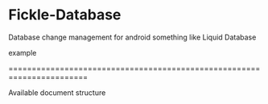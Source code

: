 Fickle-Database
===============

Database change management for android something like Liquid Database


example


<?xml version="1.0" encoding="utf-8"?>
<changeLog databaseName="fickle_test_database" >
    <changeSet
        id="1"
        author="John" >
        <createTable
            name="test_database"
            comment="I create it for tests" >
            <column
                name="id"
                type="integer" >
                <constraints
                    nullable="false"
                    primaryKey="true" />
            </column>
            <column
                name="name"
                type="text" >
                <constraints nullable="false" />
            </column>
        </createTable>
    </changeSet>
</changeLog>

=======================================================================

Available document structure

<?xml version="1.0" encoding="utf-8"?>
<changeLog databaseName="string" >
    <changeSet
        id="string" 
        author="string"
        comment ="string" >
        <createTable
            name="string"
            comment="string" >
            <column
                name="string"
                type="integer|text|real"
                nullable="true|false"
                primaryKey="true|false"
                comment="string" >
            </column>
        </createTable>
        <deleteTable 
        	name="string"
        	comment="string" />
        <sql command="string" comment="string"/>
        <clearTable
        	name="string"
        	comment="string" />
    </changeSet>
</changeLog>
